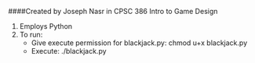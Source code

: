 ####Created by Joseph Nasr in CPSC 386 Intro to Game Design
1. Employs Python
2. To run:
    * Give execute permission for blackjack.py: chmod u+x blackjack.py
    * Execute: ./blackjack.py
